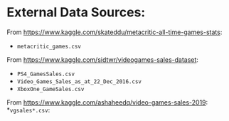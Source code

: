 # External Data Sources:

From  https://www.kaggle.com/skateddu/metacritic-all-time-games-stats:
* `metacritic_games.csv`

From https://www.kaggle.com/sidtwr/videogames-sales-dataset:
* `PS4_GamesSales.csv`
* `Video_Games_Sales_as_at_22_Dec_2016.csv`
* `XboxOne_GameSales.csv`

From https://www.kaggle.com/ashaheedq/video-games-sales-2019:
*`vgsales*.csv`: 
